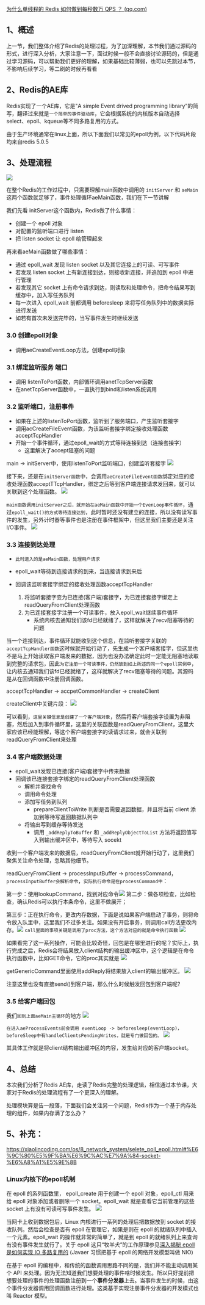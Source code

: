 [为什么单线程的 Redis 如何做到每秒数万 QPS ？ (qq.com)](https://mp.weixin.qq.com/s/oeOfsgF-9IOoT5eQt5ieyw)
## 1、概述

上一节，我们整体介绍了Redis的处理过程，为了加深理解，本节我们通过源码的形式，进行深入分析，大家注意一下，面试时候一般不会直接讨论源码的，但是通过学习源码，可以帮助我们更好的理解，如果基础比较薄弱，也可以先跳过本节，不影响后续学习，等二刷的时候再看看
## 2、Redis的AE库

Redis实现了一个AE库，它是"A simple Event drived programming library"的简写，翻译过来就是`一个简单的事件驱动库`，它会根据系统的内核版本自动选择select、epoll、kqueue等不同多路复用的方式。

由于生产环境通常在linux上面，所以下面我们以常见的epoll为例，以下代码片段均来自redis 5.0.5
## 3、处理流程

![](https://image-for.oss-cn-guangzhou.aliyuncs.com/for-obsidian/Java_Study/2_%E5%AD%A6%E4%B9%A0%E7%AC%94%E8%AE%B0/1_Java%E8%AF%AD%E8%A8%80%E6%A0%B8%E5%BF%83/1_Java%E5%9F%BA%E7%A1%80/1_Java%E5%A4%8D%E4%B9%A0%E7%AC%94%E8%AE%B0/Pasted%20image%2020231022230427.png)

在整个Redis的工作过程中，只需要理解main函数中调用的 `initServer` 和 `aeMain` 这两个函数就足够了，事件处理循环aeMain函数，我们在下一节讲解

我们先看 initServer这个函数内，Redis做了什么事情：
- 创建一个 epoll 对象
- 对配置的监听端口进行 listen
- 把 listen socket 让 epoll 给管理起来

再来看aeMain函数做了哪些事情：
- 通过 epoll_wait 发现 listen socket 以及其它连接上的可读、可写事件
- 若发现 listen socket 上有新连接到达，则接收新连接，并追加到 epoll 中进行管理
- 若发现其它 socket 上有命令请求到达，则读取和处理命令，把命令结果写到缓存中，加入写任务队列
- 每一次进入 epoll_wait 前都调用 beforesleep 来将写任务队列中的数据实际进行发送
- 如若有首次未发送完毕的，当写事件发生时继续发送
### 3.0 创建epoll对象

- 调用aeCreateEventLoop方法，创建epoll对象

### 3.1 绑定监听服务 端口

- 调用 listenToPort函数，内部循环调用anetTcpServer函数
- 在anetTcpServer函数中，一直执行到bind和listen系统调用
### 3.2 监听端口，注册事件

- 如果在上述的listenToPort函数，监听到了服务端口，产生监听套接字
- 调用acCreateFileEvent函数，为该监听套接字绑定接收处理函数acceptTcpHandler
- 开始一个事件循环，通过epoll_wait的方式等待连接到达（连接套接字）
	- 这里解决了accept阻塞的问题

main -> initServer中，使用listenToPort监听端口，创建监听套接字
![](https://image-for.oss-cn-guangzhou.aliyuncs.com/for-obsidian/Java_Study/2_%E5%AD%A6%E4%B9%A0%E7%AC%94%E8%AE%B0/1_Java%E8%AF%AD%E8%A8%80%E6%A0%B8%E5%BF%83/1_Java%E5%9F%BA%E7%A1%80/1_Java%E5%A4%8D%E4%B9%A0%E7%AC%94%E8%AE%B0/Pasted%20image%2020231021210055.png)

接下来，还是在`initServer函数`中，会调用`aeCreateFileEvent函数`绑定对应的接收处理函数acceptTTcpHandler，绑定之后等到客户端连接请求发回来，就可以关联到这个处理函数。
![](https://image-for.oss-cn-guangzhou.aliyuncs.com/for-obsidian/Java_Study/2_%E5%AD%A6%E4%B9%A0%E7%AC%94%E8%AE%B0/1_Java%E8%AF%AD%E8%A8%80%E6%A0%B8%E5%BF%83/1_Java%E5%9F%BA%E7%A1%80/1_Java%E5%A4%8D%E4%B9%A0%E7%AC%94%E8%AE%B0/Pasted%20image%2020231021210157.png)

`main函数调用initServer之后，就开始在aeMain函数中开始一个EvenLoop事件循环`，通过`epoll_wait()的方式等待连接达到`，此时暂时还没有建立的连接，所以没有读写事件的发生，另外计时器等事件也是注册在事件框架中，但这里我们主要还是关注I/O事件。
![](https://image-for.oss-cn-guangzhou.aliyuncs.com/for-obsidian/Java_Study/2_%E5%AD%A6%E4%B9%A0%E7%AC%94%E8%AE%B0/1_Java%E8%AF%AD%E8%A8%80%E6%A0%B8%E5%BF%83/1_Java%E5%9F%BA%E7%A1%80/1_Java%E5%A4%8D%E4%B9%A0%E7%AC%94%E8%AE%B0/Pasted%20image%2020231021210329.png)

### 3.3 连接到达处理

- `此时进入的是aeMain函数，处理用户请求`

- epoll_wait等待到连接请求的到来，当连接请求到来后
- 回调该监听套接字绑定的接收处理函数acceptTcpHandler
	1. 将监听套接字变为已连接(客户端)套接字，为已连接套接字绑定上readQueryFromClient处理函数
	2. 为已连接套接字注册一个可读事件，放入epoll_wait继续事件循环
		- 系统内核去通知我们该fd已经就绪了，这样就解决了recv阻塞等待的问题

当一个连接到达，事件循环就能收到这个信息，在监听套接字关联的`acceptTcpHandler函数`这时候就开始行动了，先生成一个客户端套接字，但这里也不是马上开始读取客户端发来的数据，因为也没办法确定此时一定能无阻塞地读取到完整的请求包，因此`为它注册一个可读事件，仍然放到如上所述的同一个epoll实例中`，让内核去通知我们该fd已经就绪了，这样就解决了recv阻塞等待的问题。其源码是从在回调函数中注册回调函数。

acceptTcpHandler -> accpetCommonHandler -> createClient 

createClient中关键片段：
![](https://image-for.oss-cn-guangzhou.aliyuncs.com/for-obsidian/Java_Study/2_%E5%AD%A6%E4%B9%A0%E7%AC%94%E8%AE%B0/1_Java%E8%AF%AD%E8%A8%80%E6%A0%B8%E5%BF%83/1_Java%E5%9F%BA%E7%A1%80/1_Java%E5%A4%8D%E4%B9%A0%E7%AC%94%E8%AE%B0/Pasted%20image%2020231021210651.png)

可以看到，`这里关键信息是创建了一个客户端对象`，然后将客户端套接字设置为非阻塞，然后加入到事件循环里，这里的关联函数是readQueryFromClient，这里大家应该已经能理解，等这个客户端套接字的读请求过来，就会关联到readQueryFromClient来处理

### 3.4 客户端数据处理

- epoll_wait发现已连接(客户端)套接字中传来数据
- 回调该已连接套接字绑定的readQueryFromClient处理函数
	- 解析并查找命令
	- 调用命令处理
	- 添加写任务到队列
		- prepareClientToWrite 判断是否需要返回数据，并且将当前 client 添加到等待写返回数据队列中
	- 将输出写到缓存等待发送
		- 调用 `_addReplyToBuffer` 和 `_addReplyObjectToList` 方法将返回值写入到输出缓冲区中，等待写入 socekt

收到一个客户端发来的数据后，readQueryFromClient就开始行动了，这里我们聚焦关注命令处理，忽略其他细节。

readQueryFromClient -> processInputBuffer -> processCommand，`processInputBuffer会解析命令`，`实际执行命令是在processCommand中`：

第一步：使用lookupCommand，找到对应命令![](https://image-for.oss-cn-guangzhou.aliyuncs.com/for-obsidian/Java_Study/2_%E5%AD%A6%E4%B9%A0%E7%AC%94%E8%AE%B0/1_Java%E8%AF%AD%E8%A8%80%E6%A0%B8%E5%BF%83/1_Java%E5%9F%BA%E7%A1%80/1_Java%E5%A4%8D%E4%B9%A0%E7%AC%94%E8%AE%B0/Pasted%20image%2020231021210939.png)
第二步：做各项检查，比如检查，确认Redis可以执行本条命令，这里不做展开；

第三步：正在执行命令，更改内存数据，下面是说如果客户端启动了事务，则将命令放入队里中，这里我们不过多关注。如果没有开启事务，则调用call方法更改内存。![](https://image-for.oss-cn-guangzhou.aliyuncs.com/for-obsidian/Java_Study/2_%E5%AD%A6%E4%B9%A0%E7%AC%94%E8%AE%B0/1_Java%E8%AF%AD%E8%A8%80%E6%A0%B8%E5%BF%83/1_Java%E5%9F%BA%E7%A1%80/1_Java%E5%A4%8D%E4%B9%A0%E7%AC%94%E8%AE%B0/Pasted%20image%2020231021211050.png)
`call里面的事项关键是调用了proc方法，这个方法对应的就是命令执行函数`
![](https://image-for.oss-cn-guangzhou.aliyuncs.com/for-obsidian/Java_Study/2_%E5%AD%A6%E4%B9%A0%E7%AC%94%E8%AE%B0/1_Java%E8%AF%AD%E8%A8%80%E6%A0%B8%E5%BF%83/1_Java%E5%9F%BA%E7%A1%80/1_Java%E5%A4%8D%E4%B9%A0%E7%AC%94%E8%AE%B0/Pasted%20image%2020231021211111.png)

如果看完了这一系列操作，可能会比较奇怪，回包是在哪里进行的呢？实际上，执行完成之后，Redis会将结果放入client结构的输出缓冲区中，这个逻辑是在命令执行函数中，比如GET命令，它的proc其实就是
![](https://image-for.oss-cn-guangzhou.aliyuncs.com/for-obsidian/Java_Study/2_%E5%AD%A6%E4%B9%A0%E7%AC%94%E8%AE%B0/1_Java%E8%AF%AD%E8%A8%80%E6%A0%B8%E5%BF%83/1_Java%E5%9F%BA%E7%A1%80/1_Java%E5%A4%8D%E4%B9%A0%E7%AC%94%E8%AE%B0/Pasted%20image%2020231021211210.png)

getGenericCommand里面使用addReply将结果放入client的输出缓冲区。
![](https://image-for.oss-cn-guangzhou.aliyuncs.com/for-obsidian/Java_Study/2_%E5%AD%A6%E4%B9%A0%E7%AC%94%E8%AE%B0/1_Java%E8%AF%AD%E8%A8%80%E6%A0%B8%E5%BF%83/1_Java%E5%9F%BA%E7%A1%80/1_Java%E5%A4%8D%E4%B9%A0%E7%AC%94%E8%AE%B0/Pasted%20image%2020231021211242.png)

注意这里也没有直接send()到客户端，那么什么时候触发回包到客户端呢?

### 3.5 给客户端回包

我们`回到上面aeMain主循环`的地方
![](https://image-for.oss-cn-guangzhou.aliyuncs.com/for-obsidian/Java_Study/2_%E5%AD%A6%E4%B9%A0%E7%AC%94%E8%AE%B0/1_Java%E8%AF%AD%E8%A8%80%E6%A0%B8%E5%BF%83/1_Java%E5%9F%BA%E7%A1%80/1_Java%E5%A4%8D%E4%B9%A0%E7%AC%94%E8%AE%B0/Pasted%20image%2020231021211406.png)

`在进入aeProcessEvents前会调用 eventLoop -> beforesleep(eventLoop)，beforeSleep中有handleClientsPendingWrites，就是专门做回包的。`
![](https://image-for.oss-cn-guangzhou.aliyuncs.com/for-obsidian/Java_Study/2_%E5%AD%A6%E4%B9%A0%E7%AC%94%E8%AE%B0/1_Java%E8%AF%AD%E8%A8%80%E6%A0%B8%E5%BF%83/1_Java%E5%9F%BA%E7%A1%80/1_Java%E5%A4%8D%E4%B9%A0%E7%AC%94%E8%AE%B0/Pasted%20image%2020231021211512.png)

其具体工作就是将client结构输出缓冲区的内容，发生给对应的客户端socket。

## 4、总结

本次我们分析了Redis AE库，走读了Redis完整的处理逻辑，相信通过本节课，大家对于Redis的处理流程有了一个更深入的理解。

处理模块算是告一段落，下面我们会关注另一个问题，Redis作为一个基于内存处理的组件，如果内存满了怎么办？

## 5、补充：

https://xiaolincoding.com/os/8_network_system/selete_poll_epoll.html#%E6%9C%80%E5%9F%BA%E6%9C%AC%E7%9A%84-socket-%E6%A8%A1%E5%9E%8B

### Linux内核下的epoll机制

在 epoll 的系列函数里， epoll_create 用于创建一个 epoll 对象，epoll_ctl 用来给 epoll 对象添加或者删除一个 socket。epoll_wait 就是查看它当前管理的这些 socket 上有没有可读可写事件发生。
![](https://image-for.oss-cn-guangzhou.aliyuncs.com/for-obsidian/Java_Study/2_%E5%AD%A6%E4%B9%A0%E7%AC%94%E8%AE%B0/1_Java%E8%AF%AD%E8%A8%80%E6%A0%B8%E5%BF%83/1_Java%E5%9F%BA%E7%A1%80/1_Java%E5%A4%8D%E4%B9%A0%E7%AC%94%E8%AE%B0/Pasted%20image%2020240323151823.png)

当网卡上收到数据包后，Linux 内核进行一系列的处理后把数据放到 socket 的接收队列。然后会检查是否有 epoll 在管理它，如果是则在 epoll 的就绪队列中插入一个元素。epoll_wait 的操作就非常的简单了，就是到 epoll 的就绪队列上来查询有没有事件发生就行了。关于 epoll 这只“牧羊犬”的工作原理参见[深入揭秘 epoll 是如何实现 IO 多路复用的](https://mp.weixin.qq.com/s?__biz=MjM5Njg5NDgwNA==&mid=2247484905&idx=1&sn=a74ed5d7551c4fb80a8abe057405ea5e&scene=21#wechat_redirect) (Javaer 习惯把基于 epoll 的网络开发模型叫做 NIO)  

在基于 epoll 的编程中，和传统的函数调用思路不同的是，我们并不能主动调用某个 API 来处理。因为无法知道我们想要处理的事件啥时候发生。所以只好提前把想要处理的事件的处理函数注册到一个**事件分发器**上去。当事件发生的时候，由这个事件分发器调用回调函数进行处理。这类基于实现注册事件分发器的开发模式也叫 Reactor 模型。
